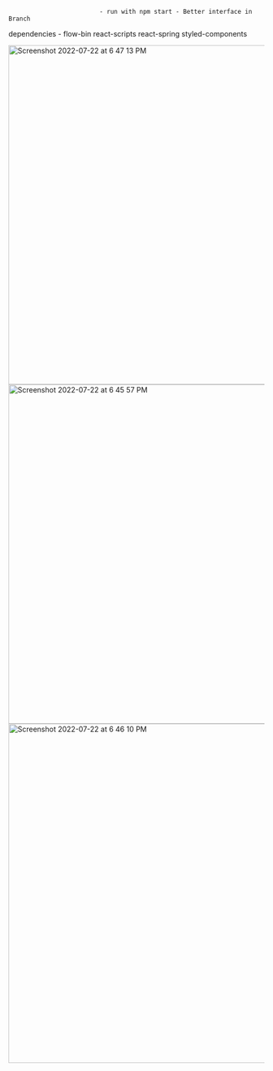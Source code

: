                              - run with npm start - Better interface in Branch 
 
dependencies - 
    flow-bin
    react-scripts
    react-spring
    styled-components
    
    

<img width="668" alt="Screenshot 2022-07-22 at 6 47 13 PM" src="https://user-images.githubusercontent.com/54979586/180447120-25749336-fa5c-493f-95f7-472717510fd6.png"> 
<img width="668" alt="Screenshot 2022-07-22 at 6 45 57 PM" src="https://user-images.githubusercontent.com/54979586/180447242-52a56d18-5576-4605-b4f7-e4417caebc10.png">
<img width="668" alt="Screenshot 2022-07-22 at 6 46 10 PM" src="https://user-images.githubusercontent.com/54979586/180447272-2e38a9a0-7ace-4a4c-b16d-98daae9d9b12.png">

